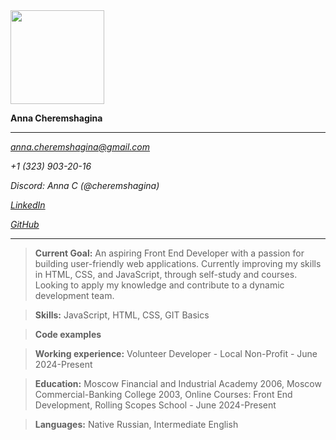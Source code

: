 <img src="https://scontent-lax3-2.xx.fbcdn.net/v/t39.30808-6/340983747_593703776141745_5998385412633816294_n.jpg?_nc_cat=100&ccb=1-7&_nc_sid=127cfc&_nc_ohc=N15b52KPCwgQ7kNvgGW9-CV&_nc_ht=scontent-lax3-2.xx&oh=00_AYCknqlZsknKP4TTwE5jCi10jmCWwmo8PKIH1hBRTm74OA&oe=6684D56B" width="150"/>

**Anna Cheremshagina**


---

*anna.cheremshagina@gmail.com* 

*+1 (323) 903-20-16* 

*Discord: Anna C (@cheremshagina)*

*[LinkedIn](https://www.linkedin.com/in/cheremshagina/)*

*[GitHub](https://github.com/Cheremshagina)*

___


>**Current Goal:** An aspiring Front End Developer with a passion for building user-friendly web applications. Currently improving my skills in HTML, CSS, and JavaScript, through self-study and courses. Looking to apply my knowledge and contribute to a dynamic development team.

>**Skills:** JavaScript, HTML, CSS, GIT Basics

>**Code examples** 

>**Working experience:** Volunteer Developer - Local Non-Profit - June 2024-Present

>**Education:** Moscow Financial and Industrial Academy 2006, Moscow Commercial-Banking College 2003, Online Courses: Front End Development, Rolling Scopes School - June 2024-Present

>**Languages:** Native Russian, Intermediate English
